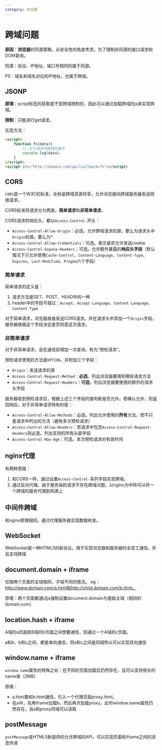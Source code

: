 ```yaml
---
category: 浏览器
---
```


# 跨域问题

**原因**：**浏览器**的同源策略。从安全性的角度考虑，为了限制非同源的接口请求和DOM查询。

同源：协议、IP地址、端口号相同的属于同源。

PS：域名和域名对应的IP地址，也属于跨域。

## JSONP

**原理**：script标签的获取是不受跨域限制的，因此可以通过加载跨域的js来实现跨域。

**限制**：只能进行get请求。

实现方法：
```html
<script>
    function fn(data){
        // 对于请求的数据的操作
        console.log(data);
    }
</script>
<script src="http://domain.com/api?callback=fn"></script>
```

## CORS

`CORS`是一个W3C的标准，全称是跨域资源共享，允许浏览器向跨域服务器发送网络请求。

CORS标准将请求分为两类，**简单请求**和**非简单请求**。

CORS请求的响应头，都以`Access-Control-`开头：
- `Access-Control-Allow-Origin`：必选。允许跨域请求的源，要么为请求头中`Origin`的值，要么为*
- `Access-Control-Allow-Credentials`：可选。表示是否允许发送cookie
- `Access-Control-Expose-Headers`：可选。允许额外暴露的**响应头字段**（默认情况下只允许使用`Cache-Control`、`Content-Language`、`Content-Type`、`Expires`、`Last-Modified`、`Pragma`六个字段）

### 简单请求

简单请求的定义是：
1. 请求方法是GET、POST、HEAD中的一种
2. header中的字段不超过：`Accept`、`Accept-Language`、`Content-Language`、`Content-Type`

对于简单请求，浏览器直接发送CORS请求。并在请求头中添加一个`Origin`字段，服务器根据这个字段决定是否同意这次请求。

### 非简单请求

对于非简单请求，会在通信前增加一次查询，称为“预检请求”。

预检请求使用的方法是`OPTION`，并附加三个字段：
- `Origin`：发送请求的源
- `Access-Control-Request-Method`：**必选**。列出浏览器要用到哪些请求方法
- `Access-Control-Request-Headers`：**可选**。列出浏览器要使用的额外的请求头字段

服务器收到预检请求后，根据上述三个字段的值判断是否允许。若确认允许，则返回响应。对于非简单请求特有的是：
- `Access-Control-Allow-Methods`：必选。列出允许使用的**所有**方法，而不只是请求中列出的方法（避免多次预检请求）
- `Access-Control-Allow-Headers`：若请求中包含`Access-Control-Request-Headers`则必选。列出支持的所有头部字段
- `Access-Control-Max-Age`：可选。本次预检请求的有效时间

## nginx代理

有两种思路：
1. 和CORS一样，通过设置`Access-Control-`系列字段实现跨域。
2. 通过反向代理。由于服务端的请求不存在跨域问题，以nginx为中转可以将一个跨域的服务代理到同源上

## 中间件跨域

和nginx原理相同，通过代理服务器实现数据转发。

## WebSocket

WebSocket是一种HTML5的新协议，用于实现浏览器和服务器的全双工通信，并且支持跨域

## document.domain + iframe

仅限两个页面的主域相同，子域不同的情况。
eg：http://www.domain.com/a.html和http://child.domain.com/b.html。

原理：两个页面都通过js强制设置document.domain为基础主域（相同的domain.com）

## location.hash + iframe

A域的a页面和B域的b页面之间想要通信，则通过一个A域的c页面。

a和b、b和c之间，都是单向通信，但a和c之间是同域所以可以实现双向通信

## window.name + iframe

`window.name`属性的特殊之处：在不同的页面加载后仍然存在，且可以支持很长的name值（2MB）

原理：
- a.html要和b.html通信，引入一个代理页面proxy.html。
- 在a中，先用iframe加载b，然后再次加载proxy，此时window.name属性仍然存在，且a和proxy同域可以读取

## postMessage

`postMessage`是HTML5新提供的允许跨域的API，可以实现页面和iframe之间的消息传递